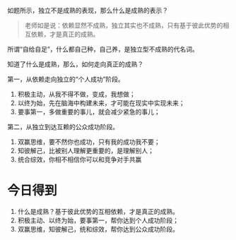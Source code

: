如题所示，独立不是成熟的表现，那么什么是成熟的表示？

> 老师如是说：依赖显然不成熟，独立其实也不成熟，只有基于彼此优势的相互依赖，才是真正的成熟。

所谓“自给自足”，什么都自己种，自己养，是独立型不成熟的代名词。

知道了什么是成熟，那么，如何走向真正的成熟？

第一，从依赖走向独立的“个人成功”阶段。

1. 积极主动，从我不得不做，变成，我想做；
2. 以终为始，先在脑海中构建未来，才可能在现实中实现未来；
3. 要事第一，多做重要的事儿，就会减少紧急的事儿；

第二，从独立到达互赖的公众成功阶段。

1. 双赢思维，要不然你也成功，只有我的成功我不要；
2. 知彼解己，比被别人理解更重要的，是理解别人；
3. 统合综效，你相不相信你可以和竞争对手共赢

# 今日得到

1. 什么是成熟？基于彼此优势的互相依赖，才是真正的成熟。
2. 积极主动、以终为始，要事第一，帮你达到个人成功阶段；
3. 双赢思维，知彼解己，统和综效，帮你达到公众成功阶段。



